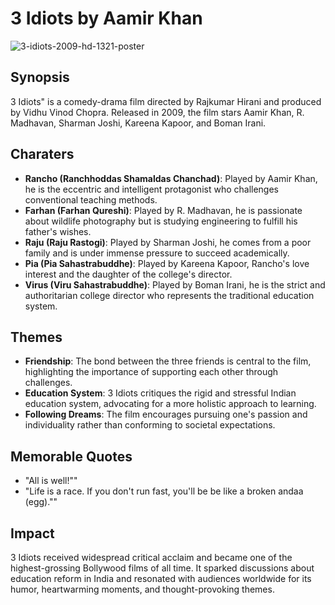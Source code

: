 # **3 Idiots by Aamir Khan**
![3-idiots-2009-hd-1321-poster](https://github.com/Allerriya/app-dev/assets/169507770/bd6ab3f3-bb2a-4ba4-8586-02a64ad946ed)

## **Synopsis**
3 Idiots" is a comedy-drama film directed by Rajkumar Hirani and produced by Vidhu Vinod Chopra. Released in 2009, the film stars Aamir Khan, R. Madhavan, Sharman Joshi, Kareena Kapoor, and Boman Irani.

## **Charaters**
- **Rancho (Ranchhoddas Shamaldas Chanchad)**: Played by Aamir Khan, he is the eccentric and intelligent protagonist who challenges conventional teaching methods.
- **Farhan (Farhan Qureshi)**: Played by R. Madhavan, he is passionate about wildlife photography but is studying engineering to fulfill his father's wishes.
- **Raju (Raju Rastogi)**: Played by Sharman Joshi, he comes from a poor family and is under immense pressure to succeed academically.
- **Pia (Pia Sahastrabuddhe)**: Played by Kareena Kapoor, Rancho's love interest and the daughter of the college's director.
- **Virus (Viru Sahastrabuddhe)**: Played by Boman Irani, he is the strict and authoritarian college director who represents the traditional education system.

## **Themes**
- **Friendship**: The bond between the three friends is central to the film, highlighting the importance of supporting each other through challenges.
- **Education System**: 3 Idiots critiques the rigid and stressful Indian education system, advocating for a more holistic approach to learning.
- **Following Dreams**: The film encourages pursuing one's passion and individuality rather than conforming to societal expectations.

## **Memorable Quotes**
- "All is well!""
- "Life is a race. If you don't run fast, you'll be be like a broken andaa (egg).""

## **Impact**
3 Idiots received widespread critical acclaim and became one of the highest-grossing Bollywood films of all time. It sparked discussions about education reform in India and resonated with audiences worldwide for its humor, heartwarming moments, and thought-provoking themes.





